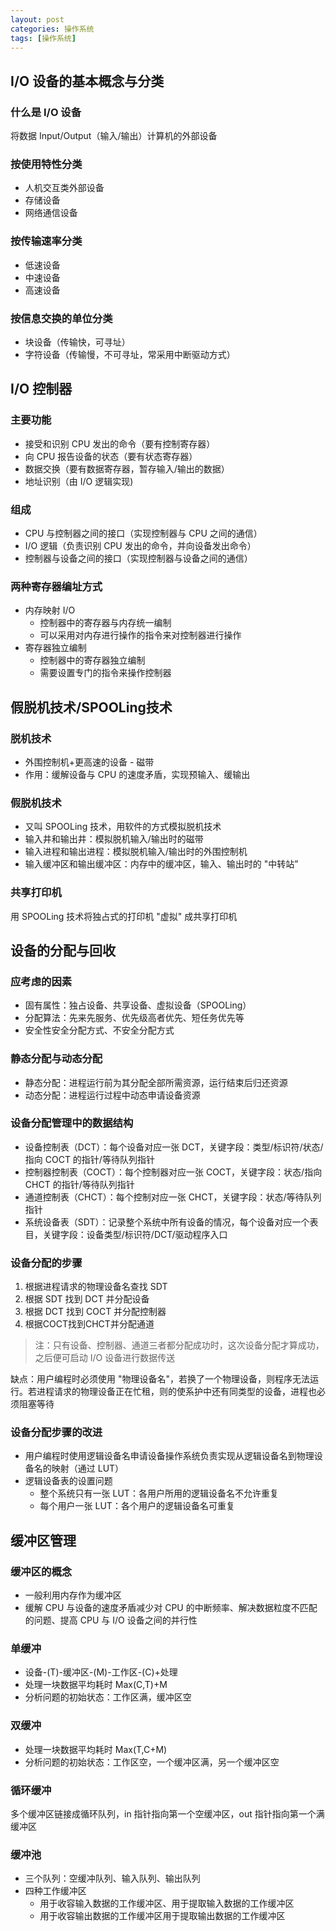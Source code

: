 ```yaml
---
layout: post
categories: 操作系统
tags: [操作系统]
---
```


## I/O 设备的基本概念与分类

### 什么是 I/O 设备

将数据 Input/Output（输入/输出）计算机的外部设备

### 按使用特性分类

* 人机交互类外部设备
* 存储设备	
* 网络通信设备

### 按传输速率分类

* 低速设备
* 中速设备	
* 高速设备

### 按信息交换的单位分类

* 块设备（传输快，可寻址）
* 字符设备（传输慢，不可寻址，常采用中断驱动方式）

## I/O 控制器

### 主要功能

* 接受和识别 CPU 发出的命令（要有控制寄存器）
* 向 CPU 报告设备的状态（要有状态寄存器）
* 数据交换（要有数据寄存器，暂存输入/输出的数据）
* 地址识别（由 I/O 逻辑实现)

### 组成

* CPU 与控制器之间的接口（实现控制器与 CPU 之间的通信）
* I/O 逻辑（负责识别 CPU 发出的命令，并向设备发出命令）
* 控制器与设备之间的接口（实现控制器与设备之间的通信）

### 两种寄存器编址方式

* 内存映射 I/O
  * 控制器中的寄存器与内存统一编制
  * 可以采用对内存进行操作的指令来对控制器进行操作
* 寄存器独立编制
  * 控制器中的寄存器独立编制
  * 需要设置专门的指令来操作控制器

## 假脱机技术/SPOOLing技术

### 脱机技术

* 外围控制机+更高速的设备 - 磁带
* 作用：缓解设备与 CPU 的速度矛盾，实现预输入、缓输出

### 假脱机技术

* 又叫 SPOOLing 技术，用软件的方式模拟脱机技术
* 输入井和输出井：模拟脱机输入/输出时的磁带
* 输入进程和输出进程：模拟脱机输入/输出时的外围控制机
* 输入缓冲区和输出缓冲区：内存中的缓冲区，输入、输出时的 "中转站”

### 共享打印机


用 SPOOLing 技术将独占式的打印机 "虚拟" 成共享打印机

## 设备的分配与回收

### 应考虑的因素

* 固有属性：独占设备、共享设备、虚拟设备（SPOOLing）
* 分配算法：先来先服务、优先级高者优先、短任务优先等	
* 安全性安全分配方式、不安全分配方式

### 静态分配与动态分配

* 静态分配：进程运行前为其分配全部所需资源，运行结束后归还资源
* 动态分配：进程运行过程中动态申请设备资源

### 设备分配管理中的数据结构

* 设备控制表（DCT）：每个设备对应一张 DCT，关键字段：类型/标识符/状态/指向 COCT 的指针/等待队列指针	
* 控制器控制表（COCT）：每个控制器对应一张 COCT，关键字段：状态/指向 CHCT 的指针/等待队列指针	
* 通道控制表（CHCT）：每个控制对应一张 CHCT，关键字段：状态/等待队列指针	
* 系统设备表（SDT）：记录整个系统中所有设备的情况，每个设备对应一个表目，关键字段：设备类型/标识符/DCT/驱动程序入口

### 设备分配的步骤

1. 根据进程请求的物理设备名查找 SDT
2. 根据 SDT 找到 DCT 并分配设备
3. 根据 DCT 找到 COCT 并分配控制器
4. 根据COCT找到CHCT并分配通道

> 注：只有设备、控制器、通道三者都分配成功时，这次设备分配才算成功，之后便可启动 I/O 设备进行数据传送	

缺点：用户编程时必须使用 "物理设备名"，若换了一个物理设备，则程序无法运行。若进程请求的物理设备正在忙租，则的使系护中还有同类型的设备，进程也必须阻塞等待

### 设备分配步骤的改进

* 用户编程时使用逻辑设备名申请设备操作系统负责实现从逻辑设备名到物理设备名的映射（通过 LUT）
* 逻辑设备表的设置问题
  * 整个系统只有一张 LUT：各用户所用的逻辑设备名不允许重复	
  * 每个用户一张 LUT：各个用户的逻辑设备名可重复

## 缓冲区管理

### 缓冲区的概念

* 一般利用内存作为缓冲区
* 缓解 CPU 与设备的速度矛盾减少对 CPU 的中断频率、解决数据粒度不匹配的问题、提高 CPU 与 I/O 设备之间的并行性

### 单缓冲

* 设备-(T)-缓冲区-(M)-工作区-(C)+处理
* 处理一块数据平均耗时 Max(C,T)+M	
* 分析问题的初始状态：工作区满，缓冲区空

### 双缓冲

* 处理一块数据平均耗时 Max(T,C+M)
* 分析问题的初始状态：工作区空，一个缓冲区满，另一个缓冲区空

### 循环缓冲

多个缓冲区链接成循环队列，in 指针指向第一个空缓冲区，out 指针指向第一个满缓冲区	

### 缓冲池

* 三个队列：空缓冲队列、输入队列、输出队列
* 四种工作缓冲区
  * 用于收容输入数据的工作缓冲区、用于提取输入数据的工作缓冲区
  * 用于收容输出数据的工作缓冲区用于提取输出数据的工作缓冲区